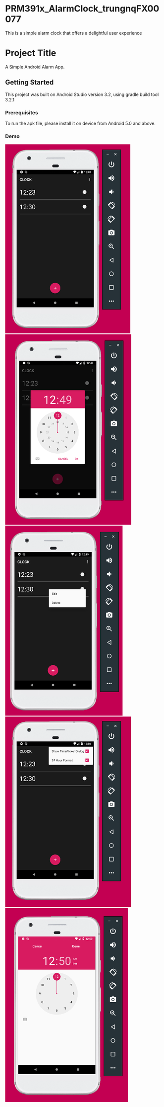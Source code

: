 # PRM391x_AlarmClock_trungnqFX00077
This is  a simple alarm clock that offers a delightful user experience
# Project Title

A Simple Android Alarm App.

## Getting Started

This project was built on Android Studio version 3.2, using gradle build tool 3.2.1

### Prerequisites

To run the apk file, please install it on device from Android 5.0 and above.

### Demo

![portrait](https://github.com/trungnguyen22/PRM391x_AlarmClock_trungnqFX00077/blob/master/artwork/1.PNG)
![portrait](https://github.com/trungnguyen22/PRM391x_AlarmClock_trungnqFX00077/blob/master/artwork/2.PNG)
![portrait](https://github.com/trungnguyen22/PRM391x_AlarmClock_trungnqFX00077/blob/master/artwork/3.PNG)
![portrait](https://github.com/trungnguyen22/PRM391x_AlarmClock_trungnqFX00077/blob/master/artwork/4.PNG)
![portrait](https://github.com/trungnguyen22/PRM391x_AlarmClock_trungnqFX00077/blob/master/artwork/5.PNG)

